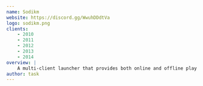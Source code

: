 ```yaml
---
name: Sodikm
website: https://discord.gg/WwuhDDdtVa
logo: sodikm.png
clients:
    - 2010
    - 2011
    - 2012
    - 2013
    - 2014
overview: |
    A multi-client launcher that provides both online and offline play - allowing you to host games privately for you and your friends.  
author: task
---
```


